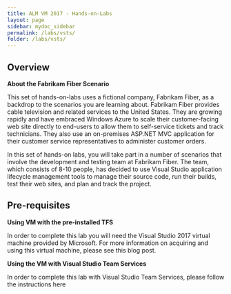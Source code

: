 ```yaml
---
title: ALM VM 2017 - Hands-on-Labs 
layout: page
sidebar: mydoc_sidebar
permalink: /labs/vsts/
folder: /labs/vsts/
---
```


## Overview

**About the Fabrikam Fiber Scenario** 

This set of hands-on-labs uses a fictional company, Fabrikam Fiber, as a backdrop to the scenarios you are learning about. Fabrikam Fiber provides cable television and related services to the United States. They are growing rapidly and have embraced Windows Azure to scale their customer-facing web site directly to end-users to allow them to self-service tickets and track technicians. They also use an on-premises ASP.NET MVC application for their customer service representatives to administer customer orders.

In this set of hands-on labs, you will take part in a number of scenarios that involve the development and testing team at Fabrikam Fiber. The team, which consists of 8-10 people, has decided to use Visual Studio application lifecycle management tools to manage their source code, run their builds, test their web sites, and plan and track the project.

## Pre-requisites 

**Using VM with the pre-installed TFS**

In order to complete this lab you will need the Visual Studio 2017 virtual machine provided by Microsoft. For more information on acquiring and using this virtual machine, please see this blog post.


**Using the VM with Visual Studio Team  Services**

In order to complete this lab with Visual Studio Team Services, please follow the instructions here